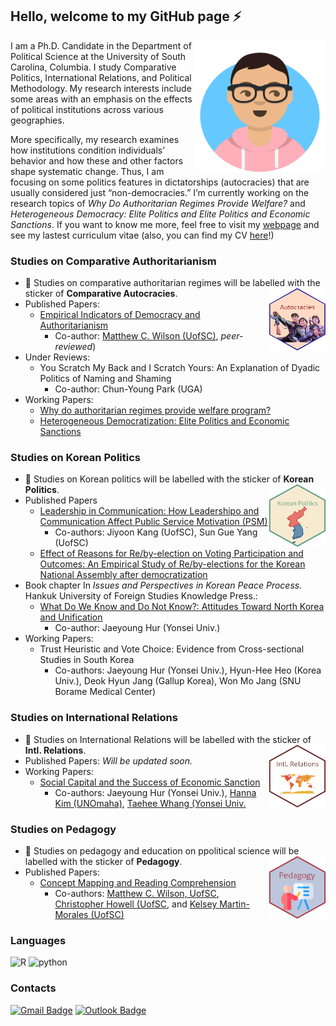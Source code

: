 ## Hello, welcome to my GitHub page ⚡
<img src= "avataaars.png"  width="210" height= "210" align="right" />

I am a Ph.D. Candidate in the Department of Political Science at the University of South Carolina, Columbia. I study Comparative Politics, International Relations, and Political Methodology. My research interests include some areas with an emphasis on the effects of political institutions across various geographies.

More specifically, my research examines how institutions condition individuals’ behavior and how these and other factors shape systematic change. Thus, I am focusing on some politics features in dictatorships (autocracies) that are usually considered just “non-democracies.” I’m currently working on the research topics of *Why Do Authoritarian Regimes Provide Welfare?* and *Heterogeneous Democracy: Elite Politics and Elite Politics and Economic Sanctions*. If you want to know me more, feel free to visit my [webpage](https://www.sanghoon-park.com/) and see my lastest curriculum vitae (also, you can find my CV [here](https://www.dropbox.com/s/emdhih3uzpo660n/Sanghoon_Park_CV.pdf?dl=0)!)

### Studies on Comparative Authoritarianism  
- 💬 Studies on comparative authoritarian regimes will be labelled with the sticker of **Comparative Autocracies**.
<img src="autocrats.png" width="90" height= "100" align="right" /> <br />  
- Published Papers: 
  - [Empirical Indicators of Democracy and Authoritarianism](https://www.oxfordbibliographies.com/view/document/obo-9780199756223/obo-9780199756223-0348.xml?rskey=tdWYwB&result=1&q=Empirical+Indicators+of+Democracy+and+Authoritarianism#firstMatch) 
    - Co-author: [Matthew C. Wilson (UofSC)](http://matthewcharleswilson.com/), *peer-reviewed*)
- Under Reviews:
  - You Scratch My Back and I Scratch Yours: An Explanation of Dyadic Politics of Naming and Shaming <br>
    - Co-author: Chun-Young Park (UGA)
- Working Papers: 
  - [Why do authoritarian regimes provide welfare program?](https://github.com/pherephobia/Authoritarian.Welfare)
  - [Heterogeneous Democratization: Elite Politics and Economic Sanctions](https://github.com/pherephobia/HeteroDem)

### Studies on Korean Politics 
- 💬 Studies on Korean politics will be labelled with the sticker of **Korean Politics**.
<img src="Korean Politics.png" width="90" height= "100" align="right" /> <br />  
- Published Papers
  - [Leadership in Communication: How Leadershipo and Communication Affect Public Service Motivation (PSM)](https://github.com/pherephobia/05_KIPA-KAPA)
    - Co-authors: Jiyoon Kang (UofSC), Sun Gue Yang (UofSC)
  - [Effect of Reasons for Re/by-election on Voting Participation and Outcomes: An Empirical Study of Re/by-elections for the Korean National Assembly after democratization](https://github.com/pherephobia/03_KR_REBYELECTION_TURNOUT)
- Book chapter In *Issues and Perspectives in Korean Peace Process.* Hankuk University of Foreign Studies Knowledge Press.:
  - [What Do We Know and Do Not Know?: Attitudes Toward North Korea and Unification](https://github.com/pherephobia/2020_Panmunjom)
    - Co-author: Jaeyoung Hur (Yonsei Univ.)
- Working Papers: 
  - Trust Heuristic and Vote Choice: Evidence from Cross-sectional Studies in South Korea 
    -  Co-authors: Jaeyoung Hur (Yonsei Univ.), Hyun-Hee Heo (Korea Univ.), Deok Hyun Jang (Gallup Korea), Won Mo Jang (SNU Borame Medical Center)

 ### Studies on International Relations
- 💬 Studies on International Relations will be labelled with the sticker of **Intl. Relations**.
<img src="IR.png" width="90" height= "100" align="right" /> <br />  
- Published Papers: *Will be updated soon.*
- Working Papers:
  - [Social Capital and the Success of Economic Sanction](https://github.com/pherephobia/SCEconSanction)
    - Co-authors: Jaeyoung Hur (Yonsei Univ.), [Hanna Kim (UNOmaha)](https://www.unomaha.edu/college-of-arts-and-sciences/political-science/about-us/directory/hannah-june-kim.php), [Taehee Whang (Yonsei Univ.](https://yonsei.pure.elsevier.com/en/persons/taehee-whang)

### Studies on Pedagogy
- 💬 Studies on pedagogy and education on ppolitical science will be labelled with the sticker of **Pedagogy**.
<img src="pedagogy.png" width="90" height= "100" align="right" /> <br />  
- Published Papers: 
  - [Concept Mapping and Reading Comprehension](https://www.tandfonline.com/doi/abs/10.1080/15512169.2023.2164861?journalCode=upse20)
    - Co-authors: [Matthew C. Wilson, UofSC](http://matthewcharleswilson.com/), [Christopher Howell (UofSC](https://sites.google.com/view/c-e-howell), and [Kelsey Martin-Morales (UofSC)](https://www.kelseymartinmorales.com/)

 ### Languages
![R](https://img.shields.io/badge/R-%E2%98%85%E2%98%85%E2%98%85%E2%98%85%E2%98%85-0696D7?style=plastic&logo=R&logoColor=white) ![python](https://img.shields.io/badge/Python-%E2%98%85%E2%98%85%E2%98%85%E2%98%86%E2%98%86-3DDC84?style=plastic&logo=python&logoColor=white) 

### Contacts
[![Gmail Badge](https://img.shields.io/badge/Gmail-d14836?style=flat-square&logo=Gmail&logoColor=white&link=mailto:pherephobia@gmail.com)](mailto:pherephobia@gmail.com) 
[![Outlook Badge](https://img.shields.io/badge/email--000?style=social&logo=microsoft-outlook&logoColor=0078d4&link=mailto:walafif81@gmail.com)](mailto:sp23@email.sc.edu)
<!--
**pherephobia/pherephobia** is a ✨ _special_ ✨ repository because its `README.md` (this file) appears on your GitHub profile.

Here are some ideas to get you started:

- 🔭 I’m currently working on ...
- 🌱 I’m currently learning ...
- 👯 I’m looking to collaborate on ...
- 🤔 I’m looking for help with ...
- 💬 Ask me about ...
- 📫 How to reach me: ...
- 😄 Pronouns: ...
- ⚡ Fun fact: ...
-->
